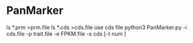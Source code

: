 # PanMarker
ls *.prm >prm.file 
ls *.cds >cds.file
use cds file
python3 PanMarker.py -i cds.file -p trait.file -e FPKM.file -s cds [-t num ]
